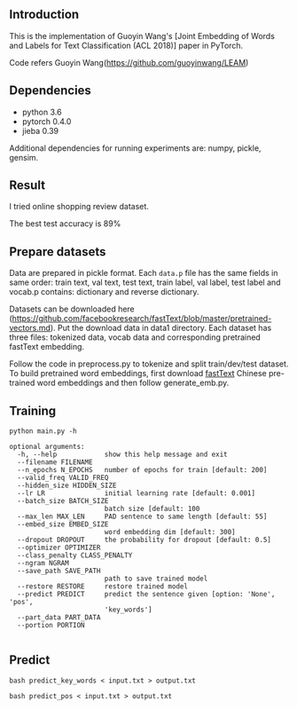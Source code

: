 ## Introduction
This is the implementation of Guoyin Wang's [Joint Embedding of Words and Labels for Text Classification (ACL 2018)] paper in PyTorch.

Code refers Guoyin Wang(https://github.com/guoyinwang/LEAM)

## Dependencies
* python 3.6
* pytorch 0.4.0
* jieba 0.39

Additional dependencies for running experiments are: numpy, pickle, gensim.

## Result
I tried online shopping review dataset.

The best test accuracy is 89%

## Prepare datasets

Data are prepared in pickle format. Each `data.p` file has the same fields in same order: train text, val text, test text, train label, val label, test label and vocab.p contains: dictionary and reverse dictionary.

Datasets can be downloaded here (https://github.com/facebookresearch/fastText/blob/master/pretrained-vectors.md). Put the download data in data1 directory. Each dataset has three files: tokenized data, vocab data and corresponding pretrained fastText embedding.

Follow the code in preprocess.py to tokenize and split train/dev/test dataset. To build pretrained word embeddings, first download [fastText](https://github.com/facebookresearch/fastText/blob/master/pretrained-vectors.md) Chinese pre-trained word embeddings and then follow generate_emb.py.

## Training

```
python main.py -h
```

```
optional arguments:
  -h, --help            show this help message and exit
  --filename FILENAME
  --n_epochs N_EPOCHS   number of epochs for train [default: 200]
  --valid_freq VALID_FREQ
  --hidden_size HIDDEN_SIZE
  --lr LR               initial learning rate [default: 0.001]
  --batch_size BATCH_SIZE
                        batch size [default: 100
  --max_len MAX_LEN     PAD sentence to same length [default: 55]
  --embed_size EMBED_SIZE
                        word embedding dim [default: 300]
  --dropout DROPOUT     the probability for dropout [default: 0.5]
  --optimizer OPTIMIZER
  --class_penalty CLASS_PENALTY
  --ngram NGRAM
  --save_path SAVE_PATH
                        path to save trained model
  --restore RESTORE     restore trained model
  --predict PREDICT     predict the sentence given [option: 'None', 'pos',
                        'key_words']
  --part_data PART_DATA
  --portion PORTION


```

## Predict

```
bash predict_key_words < input.txt > output.txt
```

```
bash predict_pos < input.txt > output.txt
```